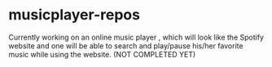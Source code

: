 # musicplayer-repos

Currently working on an online music player , which will look like
the Spotify website and one will be able to search and play/pause
his/her favorite music while using the website.
(NOT COMPLETED YET)
